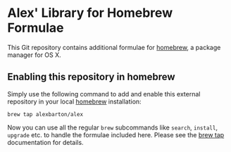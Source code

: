 Alex' Library for Homebrew Formulae
===================================

This Git repository contains additional formulae for [homebrew], a package
manager for OS X.

Enabling this repository in homebrew
------------------------------------

Simply use the following command to add and enable this external repository
in your local [homebrew] installation:

`brew tap alexbarton/alex`

Now you can use all the regular `brew` subcommands like `search`, `install`,
`upgrade` etc. to handle the formulae included here. Please see the [brew tap]
documentation for details.


[homebrew]:http://brew.sh
[brew tap]:https://github.com/Homebrew/homebrew/blob/master/share/doc/homebrew/brew-tap.md
